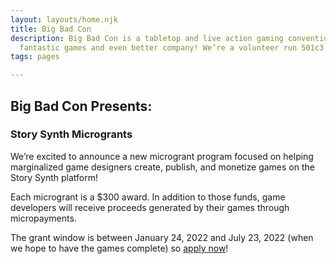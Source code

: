 ```yaml
---
layout: layouts/home.njk
title: Big Bad Con
description: Big Bad Con is a tabletop and live action gaming convention featuring
  fantastic games and even better company! We’re a volunteer run 501c3 non-profit!
tags: pages

---
```

## Big Bad Con Presents: 

### Story Synth Microgrants

We’re excited to announce a new microgrant program focused on helping marginalized game designers create, publish, and monetize games on the Story Synth platform!

Each microgrant is a $300 award. In addition to those funds, game developers will receive proceeds generated by their games through micropayments.

The grant window is between January 24, 2022 and July 23, 2022 (when we hope to have the games complete) so [apply now](https://www.bigbadcon.com/story-synth-microgrants/)!